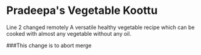 # Pradeepa's Vegetable Koottu
Line 2 changed remotely
A versatile healthy vegetable recipe which can be cooked with almost any vegetable without any oil.

###This change is to abort merge
